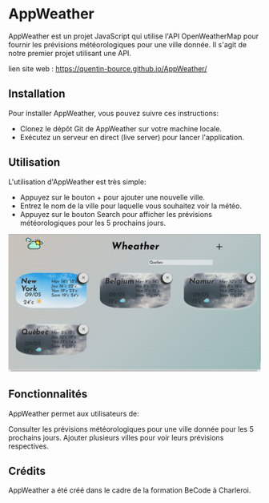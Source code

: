 # AppWeather
AppWeather est un projet JavaScript qui utilise l'API OpenWeatherMap pour fournir les prévisions météorologiques pour une ville donnée. Il s'agit de notre premier projet utilisant une API.

lien site web : https://quentin-bource.github.io/AppWeather/

## Installation
Pour installer AppWeather, vous pouvez suivre ces instructions:

- Clonez le dépôt Git de AppWeather sur votre machine locale.
- Exécutez un serveur en direct (live server) pour lancer l'application.
## Utilisation
L'utilisation d'AppWeather est très simple:

- Appuyez sur le bouton + pour ajouter une nouvelle ville.
- Entrez le nom de la ville pour laquelle vous souhaitez voir la météo.
- Appuyez sur le bouton Search pour afficher les prévisions météorologiques pour les 5 prochains jours.

<img width="1506" alt="Accueil site" src="https://github.com/Quentin-Bource/AppWeather/blob/main/assets/img/WeatherApp.png">

## Fonctionnalités
AppWeather permet aux utilisateurs de:

Consulter les prévisions météorologiques pour une ville donnée pour les 5 prochains jours.
Ajouter plusieurs villes pour voir leurs prévisions respectives.
## Crédits
AppWeather a été créé dans le cadre de la formation BeCode à Charleroi.

